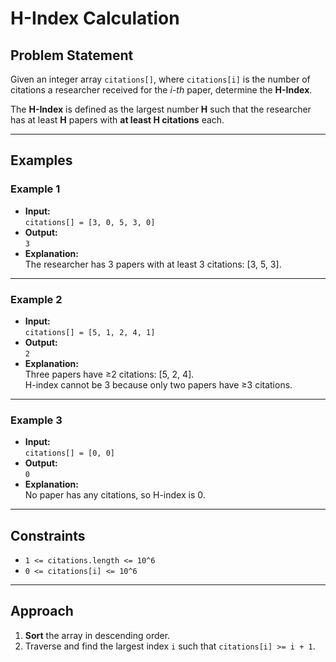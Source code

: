 # H-Index Calculation

## Problem Statement

Given an integer array `citations[]`, where `citations[i]` is the number of citations a researcher received for the *i-th* paper, determine the **H-Index**.

The **H-Index** is defined as the largest number **H** such that the researcher has at least **H** papers with **at least H citations** each.

---

## Examples

### Example 1
- **Input:**  
  `citations[] = [3, 0, 5, 3, 0]`
- **Output:**  
  `3`
- **Explanation:**  
  The researcher has 3 papers with at least 3 citations: [3, 5, 3].

---

### Example 2
- **Input:**  
  `citations[] = [5, 1, 2, 4, 1]`
- **Output:**  
  `2`
- **Explanation:**  
  Three papers have ≥2 citations: [5, 2, 4].  
  H-index cannot be 3 because only two papers have ≥3 citations.

---

### Example 3
- **Input:**  
  `citations[] = [0, 0]`
- **Output:**  
  `0`
- **Explanation:**  
  No paper has any citations, so H-index is 0.

---

## Constraints

- `1 <= citations.length <= 10^6`  
- `0 <= citations[i] <= 10^6`

---

## Approach

1. **Sort** the array in descending order.
2. Traverse and find the largest index `i` such that `citations[i] >= i + 1`.

